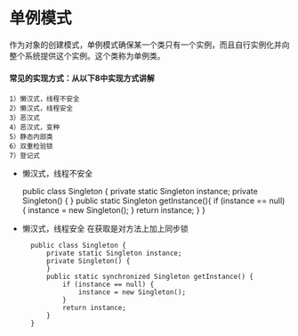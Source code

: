# 单例模式

作为对象的创建模式，单例模式确保某一个类只有一个实例，而且自行实例化并向整个系统提供这个实例。这个类称为单例类。

#### 常见的实现方式：从以下8中实现方式讲解

	1）懒汉式，线程不安全
	2）懒汉式，线程安全
	3）恶汉式
	4）恶汉式，变种
	5）静态内部类
	6）双重检验锁
	7）登记式


* 懒汉式，线程不安全


	public class Singleton {
	    private static Singleton instance;
	    private Singleton() {
	    }
	    public static Singleton getInstance(){
	        if (instance == null) {
	            instance = new Singleton();
	        }
	        return instance;
	    }
	}


* 懒汉式，线程安全
	在获取是对方法上加上同步锁

		public class Singleton {
		    private static Singleton instance;
		    private Singleton() {
		    }
		    public static synchronized Singleton getInstance() {
		        if (instance == null) {
		            instance = new Singleton();
		        }
		        return instance;
		    }
		}